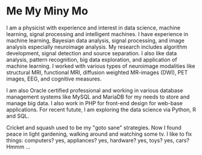 # Me My Miny Mo

I am a physicist with experience and interest in data science, machine learning, signal processing and intelligent machines. I have experience in machine learning, Bayesian data analysis, signal processing, and image analysis especially neuroimage analysis. My research includes algorithm development, signal detection and source separation. I also like data analysis, pattern recognition, big data exploration, and application of machine learning. I worked with various types of neuroimage modalities like structural MRI, functional MRI, diffusion weighted MR-images (DWI), PET images, EEG, and cognitive measures. 

I am also Oracle certified professional and working in various database management systems like MySQL and MariaDB for my needs to store and manage big data. I also work in PHP for front-end design for web-base applications. For recent futute, I am exploring the data science via Python, R and SQL.

Cricket and squash used to be my "goto sane" strategies. Now I found peace in light gardening, walking around and watching some tv. I like to fix things: computers? yes, appliances? yes, hardware? yes, toys? yes, cars? Hmmm ...
